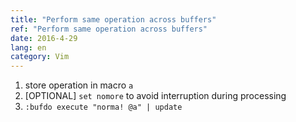 ```yaml
---
title: "Perform same operation across buffers"
ref: "Perform same operation across buffers"
date: 2016-4-29
lang: en
category: Vim
---
```


1. store operation in macro `a`
2. [OPTIONAL] `set nomore` to avoid interruption during processing
3. `:bufdo execute "norma! @a" | update`
